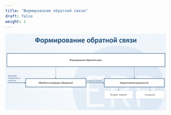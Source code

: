 ```yaml
---
title: "Формирование обратной связи"
draft: false
weight: 1
---
```

![2020-09-04_1515](2020-09-04_1515.png)